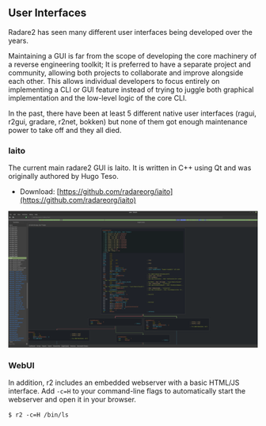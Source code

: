 ## User Interfaces

Radare2 has seen many different user interfaces being developed over the years.

Maintaining a GUI is far from the scope of developing the core machinery of a reverse engineering toolkit; It is preferred to have a separate project and community, allowing both projects to collaborate and improve alongside each other. This allows individual developers to focus entirely on implementing a CLI or GUI feature instead of trying to juggle both graphical implementation and the low-level logic of the core CLI.

In the past, there have been at least 5 different native user interfaces (ragui, r2gui, gradare, r2net, bokken) but none of them got enough maintenance power to take off and they all died.

### Iaito

The current main radare2 GUI is Iaito. It is written in C++ using Qt and was originally authored by Hugo Teso.

* Download: [https://github.com/radareorg/iaito](https://github.com/radareorg/iaito)

![Iaito screenshot](Iaito.png)

### WebUI

In addition, r2 includes an embedded webserver with a basic HTML/JS interface. Add `-c=H` to your command-line flags to automatically start the webserver and open it in your browser.

```
$ r2 -c=H /bin/ls
```
